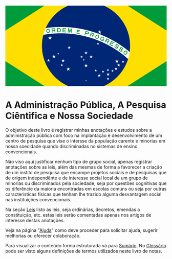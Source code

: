 [![](assets/images/repository-open-graph-template.png)](/glossario.md)

# A Administração Pública, A Pesquisa Ciêntifica e Nossa Sociedade

O objetivo deste livro é registrar minhas anotações e estudos sobre a administração pública com foco na implantação e desenvolvimento de um centro de pesquisa que vise o intersse da população carente e minorias em nossa soecidade quando discriminadas no sistemas de ensino convencionais.

Não viso aqui justificar nenhum tipo de grupo social, apenas registrar anotações sobre as leis, além das mesmas de forma a favorecer a criação de um instito de pesquisa que encampe projetos sociais e de pesquisas que de origem independênte e de interesse social local de um grupo de minorias ou discriminados pela sociedade, seja por questões cognitivas que os diferêncie da maioria encontradas em escolas comuns ou seja por outras características físicas que tenham lhe trazido alguma desvantagem social nas instituições convencionais.

Na seção [Leis](/leis/README.md) listo as leis, seja ordinárias, decretos, emendas a constituição, etc. estas leis serão comentadas apenas nos artigos de interesse destas anotações.

Veja na página "[Ajuda](/ajuda.md)" como deve proceder para solicitar ajuda, sugerir melhorias ou oferecer colaboração.

Para visualizar o conteúdo forma estruturada vá para [Sumário](/SUMMARY.md). No [Glossário](/GLOSSARY.md) pode ser visto alguns definições de termos utilizados neste livro de notas.

